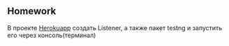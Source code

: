 ## Homework

В проекте [Herokuapp](http://the-internet.herokuapp.com/) создать Listener, а также пакет testng и запустить его через консоль(терминал)
